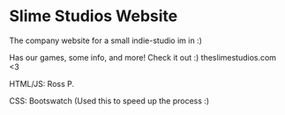 # Slime Studios Website

The company website for a small indie-studio im in :)

Has our games, some info, and more! Check it out :)
theslimestudios.com <3

HTML/JS: Ross P.

CSS: Bootswatch (Used this to speed up the process :) 

